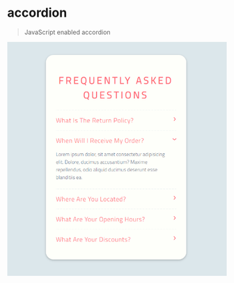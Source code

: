 # accordion

>JavaScript enabled accordion

![](https://github.com/breginapool/accordion/blob/main/screenshot-accordion.png)

